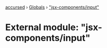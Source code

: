 [accursed](../README.md) › [Globals](../globals.md) › ["jsx-components/input"](_jsx_components_input_.md)

# External module: "jsx-components/input"


